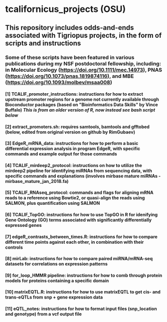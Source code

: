 # tcalifornicus_projects (OSU)
## This repository includes odds-and-ends associated with Tigriopus projects, in the form of scripts and instructions
### Some of these scripts have been featured in various publications during my NSF postdoctoral fellowship, including: in Molecular Ecology (https://doi.org/10.1111/mec.14973), PNAS (https://doi.org/10.1073/pnas.1819874116), and MBE (https://doi.org/10.1093/molbev/msaa008)
#### [1] TCALIF_promoter_instructions: instructions for how to extract upstream promoter regions for a genome not currently available through Bioconductor packages (based on "Bioinformatics Data Skills" by Vince Buffalo) *This is from an older version of R, now instead see bash script below*
#### [2] extract_promoters.sh: requires samtools, bamtools and gfftobed (below, edited from original version on github by RimGubaev)
#### [3] EdgeR_mRNA_data: instructions for how to perform a basic differential expression analysis in program EdgeR, with specific commands and example output for those commands
#### [4] TCALIF_mirdeep2_protocol: instructions on how to utilize the mirdeep2 pipeline for identifying miRNAs from sequencing data, with specific commands and explanations (involves mirbase mature miRNAs - mirbase_mature_jan_2018.fa)
#### [5] TCALIF_RNAseq_protocol: commands and flags for aligning mRNA reads to a reference using Bowtie2, or quasi-align the reads using SALMON, plus quantification using SALMON
#### [6] TCALIF_TopGO: instructions for how to use TopGO in R for idenifying Gene Ontology (GO) terms associated with significantly differentially expressed genes
#### [7] edgeR_contrasts_between_times.R: instructions for how to compare different time points against each other, in combination with their controls
#### [8] mirLab: instructions for how to compare paired miRNA/mRNA-seq datasets for correlations on expression patterns
#### [9] for_loop_HMMR pipeline: instructions for how to comb through protein models for proteins containing a specific domain
#### [10] matrixEQTL.R: instructions for how to use matrixEQTL to get cis- and trans-eQTLs from snp + gene expression data
#### [11] eQTL_notes: instructions for how to format input files (snp_location and genotype) from a vcf output file
